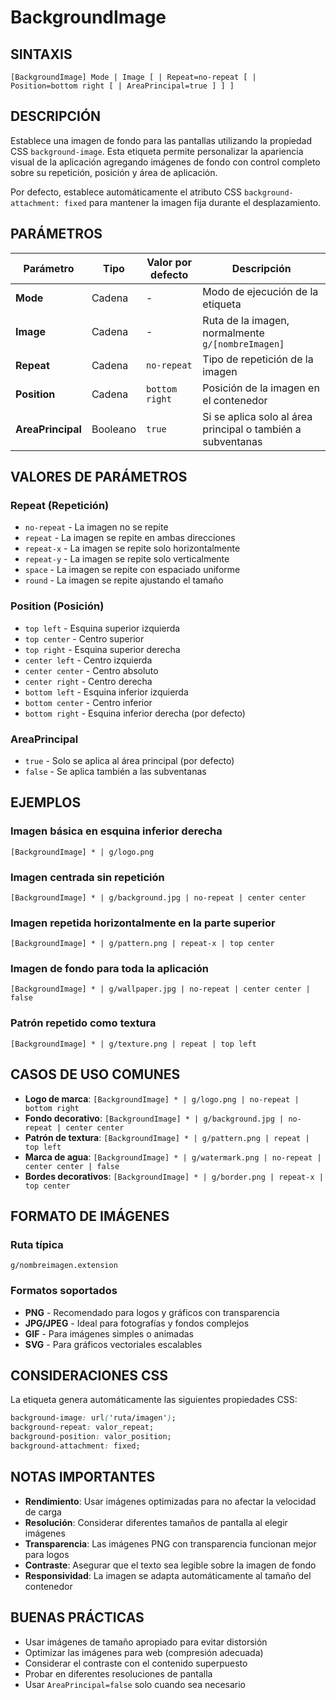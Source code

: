 # BackgroundImage

## SINTAXIS

```
[BackgroundImage] Mode | Image [ | Repeat=no-repeat [ | Position=bottom right [ | AreaPrincipal=true ] ] ]
```

## DESCRIPCIÓN

Establece una imagen de fondo para las pantallas utilizando la propiedad CSS `background-image`. Esta etiqueta permite personalizar la apariencia visual de la aplicación agregando imágenes de fondo con control completo sobre su repetición, posición y área de aplicación.

Por defecto, establece automáticamente el atributo CSS `background-attachment: fixed` para mantener la imagen fija durante el desplazamiento.

## PARÁMETROS

| Parámetro | Tipo | Valor por defecto | Descripción |
|-----------|------|-------------------|-------------|
| **Mode** | Cadena | - | Modo de ejecución de la etiqueta |
| **Image** | Cadena | - | Ruta de la imagen, normalmente `g/[nombreImagen]` |
| **Repeat** | Cadena | `no-repeat` | Tipo de repetición de la imagen |
| **Position** | Cadena | `bottom right` | Posición de la imagen en el contenedor |
| **AreaPrincipal** | Booleano | `true` | Si se aplica solo al área principal o también a subventanas |

## VALORES DE PARÁMETROS

### Repeat (Repetición)
- `no-repeat` - La imagen no se repite
- `repeat` - La imagen se repite en ambas direcciones
- `repeat-x` - La imagen se repite solo horizontalmente
- `repeat-y` - La imagen se repite solo verticalmente
- `space` - La imagen se repite con espaciado uniforme
- `round` - La imagen se repite ajustando el tamaño

### Position (Posición)
- `top left` - Esquina superior izquierda
- `top center` - Centro superior
- `top right` - Esquina superior derecha
- `center left` - Centro izquierda
- `center center` - Centro absoluto
- `center right` - Centro derecha
- `bottom left` - Esquina inferior izquierda
- `bottom center` - Centro inferior
- `bottom right` - Esquina inferior derecha (por defecto)

### AreaPrincipal
- `true` - Solo se aplica al área principal (por defecto)
- `false` - Se aplica también a las subventanas

## EJEMPLOS

### Imagen básica en esquina inferior derecha
```
[BackgroundImage] * | g/logo.png
```

### Imagen centrada sin repetición
```
[BackgroundImage] * | g/background.jpg | no-repeat | center center
```

### Imagen repetida horizontalmente en la parte superior
```
[BackgroundImage] * | g/pattern.png | repeat-x | top center
```

### Imagen de fondo para toda la aplicación
```
[BackgroundImage] * | g/wallpaper.jpg | no-repeat | center center | false
```

### Patrón repetido como textura
```
[BackgroundImage] * | g/texture.png | repeat | top left
```

## CASOS DE USO COMUNES

- **Logo de marca**: `[BackgroundImage] * | g/logo.png | no-repeat | bottom right`
- **Fondo decorativo**: `[BackgroundImage] * | g/background.jpg | no-repeat | center center`
- **Patrón de textura**: `[BackgroundImage] * | g/pattern.png | repeat | top left`
- **Marca de agua**: `[BackgroundImage] * | g/watermark.png | no-repeat | center center | false`
- **Bordes decorativos**: `[BackgroundImage] * | g/border.png | repeat-x | top center`

## FORMATO DE IMÁGENES

### Ruta típica
```
g/nombreimagen.extension
```

### Formatos soportados
- **PNG** - Recomendado para logos y gráficos con transparencia
- **JPG/JPEG** - Ideal para fotografías y fondos complejos
- **GIF** - Para imágenes simples o animadas
- **SVG** - Para gráficos vectoriales escalables

## CONSIDERACIONES CSS

La etiqueta genera automáticamente las siguientes propiedades CSS:

```css
background-image: url('ruta/imagen');
background-repeat: valor_repeat;
background-position: valor_position;
background-attachment: fixed;
```

## NOTAS IMPORTANTES

- **Rendimiento**: Usar imágenes optimizadas para no afectar la velocidad de carga
- **Resolución**: Considerar diferentes tamaños de pantalla al elegir imágenes
- **Transparencia**: Las imágenes PNG con transparencia funcionan mejor para logos
- **Contraste**: Asegurar que el texto sea legible sobre la imagen de fondo
- **Responsividad**: La imagen se adapta automáticamente al tamaño del contenedor

## BUENAS PRÁCTICAS

- Usar imágenes de tamaño apropiado para evitar distorsión
- Optimizar las imágenes para web (compresión adecuada)
- Considerar el contraste con el contenido superpuesto
- Probar en diferentes resoluciones de pantalla
- Usar `AreaPrincipal=false` solo cuando sea necesario